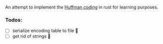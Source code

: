 An attempt to implement the [Huffman coding](https://en.wikipedia.org/wiki/Huffman_coding) in rust for learning purposes.

### Todos:
- [ ] serialize encoding table to file 🤯️
- [ ] get rid of strings 🤠️
